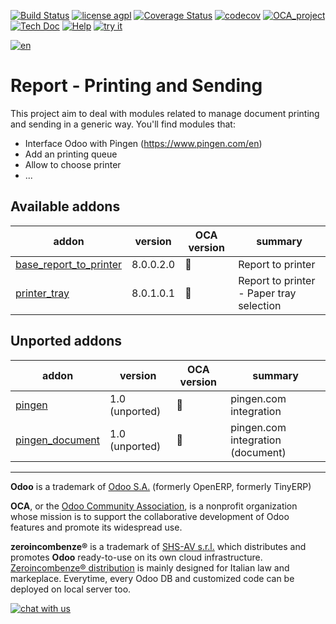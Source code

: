 [![Build Status](https://travis-ci.org/zeroincombenze/report-print-send.svg?branch=8.0)](https://travis-ci.org/zeroincombenze/report-print-send)
[![license agpl](https://img.shields.io/badge/licence-AGPL--3-blue.svg)](http://www.gnu.org/licenses/agpl-3.0.html)
[![Coverage Status](https://coveralls.io/repos/github/zeroincombenze/report-print-send/badge.svg?branch=8.0)](https://coveralls.io/github/zeroincombenze/report-print-send?branch=8.0)
[![codecov](https://codecov.io/gh/zeroincombenze/report-print-send/branch/8.0/graph/badge.svg)](https://codecov.io/gh/zeroincombenze/report-print-send/branch/8.0)
[![OCA_project](http://www.zeroincombenze.it/wp-content/uploads/ci-ct/prd/button-oca-8.svg)](https://github.com/OCA/report-print-send/tree/8.0)
[![Tech Doc](http://www.zeroincombenze.it/wp-content/uploads/ci-ct/prd/button-docs-8.svg)](http://wiki.zeroincombenze.org/en/Odoo/8.0/dev)
[![Help](http://www.zeroincombenze.it/wp-content/uploads/ci-ct/prd/button-help-8.svg)](http://wiki.zeroincombenze.org/en/Odoo/8.0/man/)
[![try it](http://www.zeroincombenze.it/wp-content/uploads/ci-ct/prd/button-try-it-8.svg)](http://erp8.zeroincombenze.it)




















































[![en](http://www.shs-av.com/wp-content/en_US.png)](http://wiki.zeroincombenze.org/it/Odoo/7.0/man)

Report - Printing and Sending
=============================

This project aim to deal with modules related to manage document printing and sending in a generic way. You'll find modules that:

 - Interface Odoo with Pingen (https://www.pingen.com/en)
 - Add an printing queue
 - Allow to choose printer
 - ...

[//]: # (addons)


Available addons
----------------
addon | version | OCA version | summary
--- | --- | --- | ---
[base_report_to_printer](base_report_to_printer/) | 8.0.0.2.0 | :repeat: | Report to printer
[printer_tray](printer_tray/) | 8.0.1.0.1 | :repeat: | Report to printer - Paper tray selection


Unported addons
---------------
addon | version | OCA version | summary
--- | --- | --- | ---
[pingen](pingen/) | 1.0 (unported) | :repeat: | pingen.com integration
[pingen_document](pingen_document/) | 1.0 (unported) | :repeat: | pingen.com integration (document)

[//]: # (end addons)

[//]: # (copyright)

----

**Odoo** is a trademark of [Odoo S.A.](https://www.odoo.com/) (formerly OpenERP, formerly TinyERP)

**OCA**, or the [Odoo Community Association](http://odoo-community.org/), is a nonprofit organization whose
mission is to support the collaborative development of Odoo features and
promote its widespread use.

**zeroincombenze®** is a trademark of [SHS-AV s.r.l.](http://www.shs-av.com/)
which distributes and promotes **Odoo** ready-to-use on its own cloud infrastructure.
[Zeroincombenze® distribution](http://wiki.zeroincombenze.org/en/Odoo)
is mainly designed for Italian law and markeplace.
Everytime, every Odoo DB and customized code can be deployed on local server too.

[//]: # (end copyright)

[![chat with us](https://www.shs-av.com/wp-content/chat_with_us.gif)](https://tawk.to/85d4f6e06e68dd4e358797643fe5ee67540e408b)
